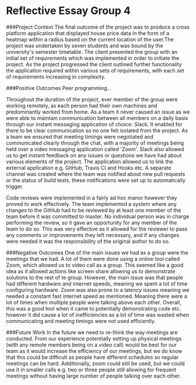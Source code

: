 # Reflective Essay Group 4

###Project Context
The final outcome of the project was to produce a cross platform application that displayed house price data in the form
of a heatmap within a radius based on the current location of the user.The project was undertaken by seven students and 
was bound by the university's semester timetable. The client presented the group with an initial set of requirements which was 
implemented in order to initiate the project. As the project progressed the client outlined further functionality the
application required within various sets of requirements, with each set of requirements increasing in complexity. 


###Positive Outcomes
Peer programming...


Throughout the duration of the project, ever member of the group were working remotely, as each person had their own machines
and predominantly worked from home. As a team it never caused an issue as we were able to maintain communication between
all members on a daily basis through our instant messaging application of choice: Slack. It enabled for there to be
clear communication so no one felt isolated from the project. As a team we ensured that meeting timings
were negotiated and communicated clearly through the chat, with a majority of meetings being held over a video messaging
application called 'Zoom'. Slack also allowed us to get instant feedback on any issues or questions we have had about various 
elements of the project. The application allowed us to link the external application e.g. GitHub, Travis CI and Hooks etc.
A separate channel was created where the team was notified about new pull requests or the status of build tests, these notifications
were set up to automatically trigger.  

Code reviews were implemented in a fairly ad hoc manor however they proved to work effectively. The team implemented a 
system where any changes to the GitHub had to be reviewed by at least one member of the team before it was committed to
master. No individual person was in charge performing the review, so it gave an opportunity for any member of the team
to do so. This was very effective as it allowed for the reviewer to pass any comments or improvements they left necessary, 
and if any changes were needed it was the responsibility of the original author to do so. 

###Negative Outcomes
One of the main issues we had as a group were the meetings that we had. A lot of them were done using a online
tool called Zoom, which allowed us to video call as a group. This seemed like a good idea as it allowed actions like
screen share allowing us to demonstrate solutions to the rest of te group. However, the main issue was that people had 
different hardware and internet speeds, meaning we spent a lot of time configuring hardware. Zoom was also prone to a
latency issues meaning we needed a constant fast internet speed as mentioned. Meaning there were a lot of times
when multiple people were talking above each other. Overall, this was a good tool when it came to potentially
demonstrating code etc. however it did cause a lot of inefficiencies as a lot of time was wasted when
communicating and meeting timings were not used efficiently.


###Future Work
In the future we need to re-think the way meetings are conducted. From our experience potentially setting up physical 
meetings (with any remote members being on a video call) would be best for our team as it would increase the efficiency 
of our meetings, but we do know that this could be difficult as people have different schedules so regular meetings can
be hard. Additionally, zoom could still be used, but we could use it in smaller calls e.g. two or three people
still allowing for frequent meetings without having large number of people talking over each other.  
